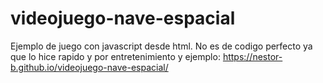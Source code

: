 # videojuego-nave-espacial

Ejemplo de juego con javascript desde html.
No es de codigo perfecto ya que lo hice rapido y por entretenimiento y ejemplo: https://nestor-b.github.io/videojuego-nave-espacial/
